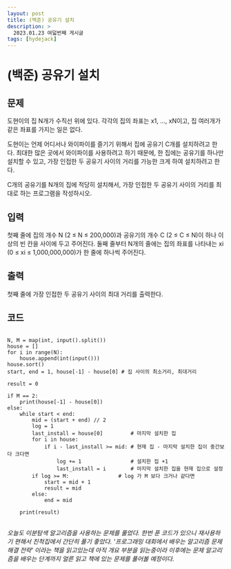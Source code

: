 ```yaml
---
layout: post
title: (백준) 공유기 설치
description: >
  2023.01.23 여덟번째 게시글
tags: [hydejack]
---
```


# (백준) 공유기 설치
## 문제
도현이의 집 N개가 수직선 위에 있다. 각각의 집의 좌표는 x1, ..., xN이고, 집 여러개가 같은 좌표를 가지는 일은 없다.

도현이는 언제 어디서나 와이파이를 즐기기 위해서 집에 공유기 C개를 설치하려고 한다. 최대한 많은 곳에서 와이파이를 사용하려고 하기 때문에, 한 집에는 공유기를 하나만 설치할 수 있고, 가장 인접한 두 공유기 사이의 거리를 가능한 크게 하여 설치하려고 한다.

C개의 공유기를 N개의 집에 적당히 설치해서, 가장 인접한 두 공유기 사이의 거리를 최대로 하는 프로그램을 작성하시오.
## 입력
첫째 줄에 집의 개수 N (2 ≤ N ≤ 200,000)과 공유기의 개수 C (2 ≤ C ≤ N)이 하나 이상의 빈 칸을 사이에 두고 주어진다. 둘째 줄부터 N개의 줄에는 집의 좌표를 나타내는 xi (0 ≤ xi ≤ 1,000,000,000)가 한 줄에 하나씩 주어진다.
## 출력
첫째 줄에 가장 인접한 두 공유기 사이의 최대 거리를 출력한다.

## 코드
<pre>
<code>
N, M = map(int, input().split())
house = []
for i in range(N):
    house.append(int(input()))
house.sort()
start, end = 1, house[-1] - house[0] # 집 사이의 최소거리, 최대거리

result = 0

if M == 2:
    print(house[-1] - house[0])
else:
    while start < end:
        mid = (start + end) // 2
        log = 1
        last_install = house[0]         # 마지막 설치한 집
        for i in house:
            if i - last_install >= mid: # 현재 집 - 마지막 설치한 집이 중간보다 크다면
                log += 1                # 설치한 집 +1
                last_install = i        # 마지막 설치한 집을 현재 집으로 설정
        if log >= M:                # log 가 M 보다 크거나 같다면
            start = mid + 1
            result = mid
        else:
            end = mid

    print(result)
</code>
</pre>

_오늘도 이분탐색 알고리즘을 사용하는 문제를 풀었다. 한번 푼 코드가 있으니 재사용하기 편해서 친척집에서 간단히 풀기 좋았다. '프로그래밍 대회에서 배우는 알고리즘 문제 해결 전략' 이라는 책을 읽고있는데 아직 개요 부분을 읽는중이라 이후에는 문제 알고리즘을 배우는 단계까지 얼른 읽고 책에 있는 문제를 풀어볼 예정이다._
